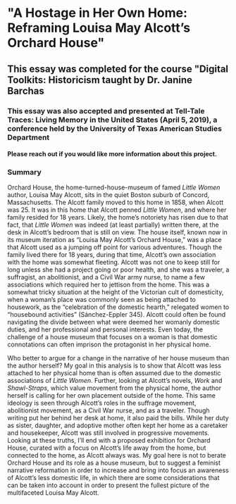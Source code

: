 # "A Hostage in Her Own Home: Reframing Louisa May Alcott’s Orchard House"
## This essay was completed for the course "Digital Toolkits: Historicism taught by Dr. Janine Barchas
### This essay was also accepted and presented at Tell-Tale Traces: Living Memory in the United States (April 5, 2019), a conference held by the University of Texas American Studies Department
 
#### Please reach out if you would like more information about this project. 

### Summary

Orchard House, the home-turned-house-museum of famed *Little Women* author, Louisa
May Alcott, sits in the quiet Boston suburb of Concord, Massachusetts. The Alcott family moved
to this home in 1858, when Alcott was 25. It was in this home that Alcott penned *Little Women*,
and where her family resided for 18 years. Likely, the home’s notoriety has risen due to that fact,
that *Little Women* was indeed (at least partially) written there, at the desk in Alcott’s bedroom
that is still on view. The house itself, known now in its museum iteration as “Louisa May
Alcott’s Orchard House,” was a place that Alcott used as a jumping off point for various
adventures. Though the family lived there for 18 years, during that time, Alcott’s own
association with the home was somewhat fleeting. Alcott was not one to keep still for long unless
she had a project going or poor health, and she was a traveler, a suffragist, an abolitionist, and a
Civil War army nurse, to name a few associations which required her to jettison from the home.
This was a somewhat tricky situation at the height of the Victorian cult of domesticity, when a
woman’s place was commonly seen as being attached to housework, as the “celebration of the
domestic hearth,” relegated women to “housebound activities” (Sánchez-Eppler 345). Alcott
could often be found navigating the divide between what were deemed her womanly domestic
duties, and her professional and personal interests. Even today, the challenge of a house museum
that focuses on a woman is that domestic connotations can often imprison the protagonist in her
physical home.

Who better to argue for a change in the narrative of her house museum than the author
herself? My goal in this analysis is to show that Alcott was less attached to her physical home
than is often assumed due to the domestic associations of *Little Women*. Further, looking at
Alcott’s novels, *Work* and *Shawl-Straps*, which value movement from the physical home, the
author herself is calling for her own placement outside of the home. This same ideology is seen
through Alcott’s roles in the suffrage movement, abolitionist movement, as a Civil War nurse,
and as a traveler. Though writing put her behind her desk at home, it also paid the bills. While
her duty as sister, daughter, and adoptive mother often kept her home as a caretaker and
housekeeper, Alcott was still involved in progressive movements. Looking at these truths, I’ll
end with a proposed exhibition for Orchard House, curated with a focus on Alcott’s life away
from the home, but connected to the home, as Alcott always was. My goal here is not to berate
Orchard House and its role as a house museum, but to suggest a feminist narrative reformation in
order to increase and bring into focus an awareness of Alcott’s less domestic life, in which there
are some considerations that can be taken into account in order to present the fullest picture of
the multifaceted Louisa May Alcott.
